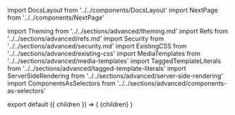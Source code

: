 import DocsLayout from '../../components/DocsLayout'
import NextPage from '../../components/NextPage'

import Theming from '../../sections/advanced/theming.md'
import Refs from '../../sections/advanced/refs.md'
import Security from '../../sections/advanced/security.md'
import ExistingCSS from '../../sections/advanced/existing-css'
import MediaTemplates from '../../sections/advanced/media-templates'
import TaggedTemplateLiterals from '../../sections/advanced/tagged-template-literals'
import ServerSideRendering from '../../sections/advanced/server-side-rendering'
import ComponentsAsSelectors from '../../sections/advanced/components-as-selectors'

<Theming />
<Refs />
<Security />
<ExistingCSS />
<MediaTemplates />
<TaggedTemplateLiterals />
<ServerSideRendering />
<ComponentsAsSelectors />

<NextPage href="/docs/api" title="API Reference" />

export default ({ children }) => (
  <DocsLayout title="Advanced" description="Advanced usage of styled-components - Theming, refs, Security, Existing CSS, Media Templates, Tagged Template Literals, SSR">
    {children}
  </DocsLayout>
)

